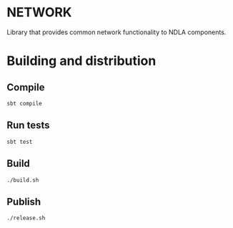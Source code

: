 # NETWORK
Library that provides common network functionality to NDLA components.

# Building and distribution

## Compile
    sbt compile

## Run tests
    sbt test

## Build
    ./build.sh

## Publish
    ./release.sh

